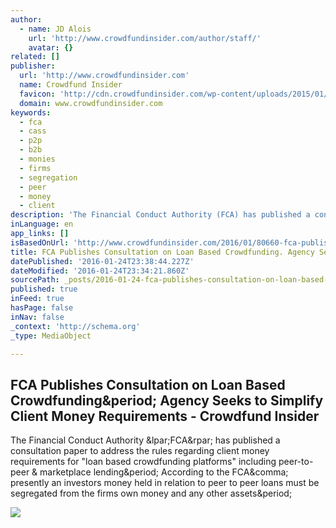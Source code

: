 ```yaml
---
author:
  - name: JD Alois
    url: 'http://www.crowdfundinsider.com/author/staff/'
    avatar: {}
related: []
publisher:
  url: 'http://www.crowdfundinsider.com'
  name: Crowdfund Insider
  favicon: 'http://cdn.crowdfundinsider.com/wp-content/uploads/2015/01/Crowdfund-Insider-Logo-54b72a2fv1_site_icon-32x32.png'
  domain: www.crowdfundinsider.com
keywords:
  - fca
  - cass
  - p2p
  - b2b
  - monies
  - firms
  - segregation
  - peer
  - money
  - client
description: 'The Financial Conduct Authority (FCA) has published a consultation paper to address the rules regarding client money requirements for "loan based crowdfunding platforms" including peer-to-peer & marketplace lending. According to the FCA, presently an investors money held in relation to peer to peer loans must be segregated from the firms own money and any other assets.'
inLanguage: en
app_links: []
isBasedOnUrl: 'http://www.crowdfundinsider.com/2016/01/80660-fca-publishes-consultation-on-loan-based-crowdfunding-agency-seeks-to-simplify-client-money-requirements/'
title: FCA Publishes Consultation on Loan Based Crowdfunding. Agency Seeks to Simplify Client Money Requirements - Crowdfund Insider
datePublished: '2016-01-24T23:38:44.227Z'
dateModified: '2016-01-24T23:34:21.860Z'
sourcePath: _posts/2016-01-24-fca-publishes-consultation-on-loan-based-crowdfunding-agenc.md
published: true
inFeed: true
hasPage: false
inNav: false
_context: 'http://schema.org'
_type: MediaObject

---
```

<article style=""><h1>FCA Publishes Consultation on Loan Based Crowdfunding&amp;period; Agency Seeks to Simplify Client Money Requirements - Crowdfund Insider</h1><p>The Financial Conduct Authority &amp;lpar;FCA&amp;rpar; has published a consultation paper to address the rules regarding client money requirements for "loan based crowdfunding platforms" including peer-to-peer &amp; marketplace lending&amp;period; According to the FCA&amp;comma; presently an investors money held in relation to peer to peer loans must be segregated from the firms own money and any other assets&amp;period;</p><img src="http://www.crowdfundinsider.com/wp-content/uploads/2015/07/UK-P2PFA-Members-July-2015.jpg" /></article>
